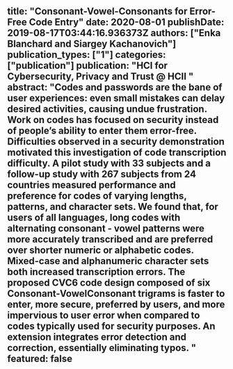 
title: "Consonant-Vowel-Consonants for Error-Free Code Entry"
date: 2020-08-01
publishDate: 2019-08-17T03:44:16.936373Z
authors: ["Enka Blanchard and Siargey Kachanovich"]
publication_types: ["1"]
categories: ["publication"]
publication: "HCI for Cybersecurity, Privacy and Trust @ HCII "
abstract: "Codes and passwords are the bane of user experiences: even small mistakes can delay desired activities, causing undue frustration.
Work on codes has focused on security instead of people’s ability to
enter them error-free. Difficulties observed in a security demonstration
motivated this investigation of code transcription difficulty. A pilot study
with 33 subjects and a follow-up study with 267 subjects from 24 countries measured performance and preference for codes of varying lengths,
patterns, and character sets.
We found that, for users of all languages, long codes with alternating
consonant - vowel patterns were more accurately transcribed and are
preferred over shorter numeric or alphabetic codes. Mixed-case and alphanumeric character sets both increased transcription errors.
The proposed CVC6
code design composed of six Consonant-VowelConsonant trigrams is faster to enter, more secure, preferred by users,
and more impervious to user error when compared to codes typically
used for security purposes. An extension integrates error detection and
correction, essentially eliminating typos.
"
featured: false
---

